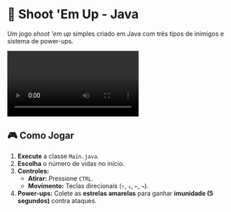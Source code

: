 # 🚀 Shoot 'Em Up - Java  
Um jogo *shoot 'em up* simples criado em Java com três tipos de inimigos e sistema de power-ups.  

![Execução do Shoot 'em Up](attachment/execution.mp4)

## 🎮 **Como Jogar**  
1. **Execute** a classe `Main.java`.  
2. **Escolha** o número de vidas no início.  
3. **Controles:**  
   - **Atirar:** Pressione `CTRL`.  
   - **Movimento:** Teclas direcionais (`↑`, `↓`, `←`, `→`).  
4. **Power-ups:** Colete as **estrelas amarelas** para ganhar **imunidade (5 segundos)** contra ataques.